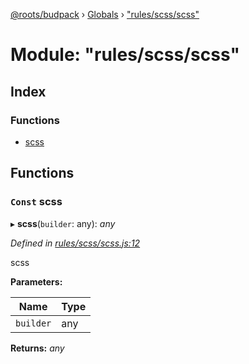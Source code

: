 [@roots/budpack](../README.md) › [Globals](../globals.md) › ["rules/scss/scss"](_rules_scss_scss_.md)

# Module: "rules/scss/scss"

## Index

### Functions

* [scss](_rules_scss_scss_.md#const-scss)

## Functions

### `Const` scss

▸ **scss**(`builder`: any): *any*

*Defined in [rules/scss/scss.js:12](https://github.com/roots/bud-support/blob/a7a0906/src/budpack/builder/webpack/rules/scss/scss.js#L12)*

scss

**Parameters:**

Name | Type |
------ | ------ |
`builder` | any |

**Returns:** *any*
